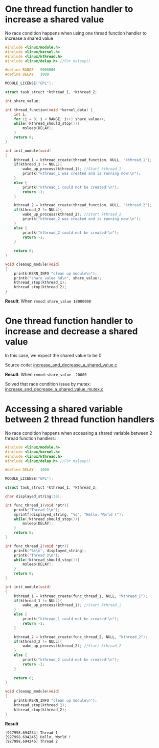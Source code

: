 # One thread function handler to increase a shared value

No race condition happens when using one thread function handler to increase a shared value

```c
#include <linux/module.h>
#include <linux/kernel.h>
#include <linux/kthread.h>
#include <linux/delay.h> //For msleep()

#define RANGE 	9000000
#define DELAY   1000

MODULE_LICENSE("GPL");

struct task_struct *kthread_1, *kthread_2;

int share_value;

int thread_function(void *kernel_data) {
	int i;
	for (i = 0; i < RANGE; i++)	share_value++;
	while(!kthread_should_stop()){
		msleep(DELAY);
	}
	return 0;
}

int init_module(void)
{
    kthread_1 = kthread_create(thread_function, NULL, "kthread_1");
	if(kthread_1 != NULL){
		wake_up_process(kthread_1); //Start kthread_1
		printk("kthread_1 was created and is running now!\n");
	}
	else {
		printk("kthread_1 could not be created!\n");
		return -1;
	}

    kthread_2 = kthread_create(thread_function, NULL, "kthread_2");
	if(kthread_2 != NULL){
		wake_up_process(kthread_2); //Start kthread_2
		printk("kthread_2 was created and is running now!\n");
	}
	else {
		printk("kthread_2 could not be created!\n");
		return -1;
	}
    
    return 0;
}

void cleanup_module(void)
{
    printk(KERN_INFO "clean up module\n");
    printk("share_value %d\n", share_value);
    kthread_stop(kthread_1);
	kthread_stop(kthread_2);
}
```

**Result**: When ``rmmod``: ``share_value 18000000``

# One thread function handler to increase and decrease a shared value

In this case, we expect the shared value to be 0

Source code: [increase_and_decrease_a_shared_value.c](increase_and_decrease_a_shared_value.c)

**Result**: When ``rmmod``: ``share_value -20000``

Solved that race condition issue by mutex: [increase_and_decrease_a_shared_value_mutex.c](increase_and_decrease_a_shared_value_mutex.c)

# Accessing a shared variable between 2 thread function handlers

No race condition happens when accessing a shared variable between 2 thread function handlers:

```c
#include <linux/module.h>
#include <linux/kernel.h>
#include <linux/kthread.h>
#include <linux/delay.h> //For msleep()

#define DELAY   1000

MODULE_LICENSE("GPL");

struct task_struct *kthread_1, *kthread_2;

char displayed_string[30];

int func_thread_1(void *ptr){
	printk("Thread 1\n");
	sprintf(displayed_string, "%s", "Hello, World !");	
	while(!kthread_should_stop()){
		msleep(DELAY);
	}
	return 0;
}

int func_thread_2(void *ptr){
	printk("%s\n", displayed_string);
	printk("Thread 2\n");
	while(!kthread_should_stop()){
		msleep(DELAY);
	}
	return 0;
}

int init_module(void)
{
    kthread_1 = kthread_create(func_thread_1, NULL, "kthread_1");
	if(kthread_1 != NULL){
		wake_up_process(kthread_1); //Start kthread_1
	}
	else {
		printk("kthread_1 could not be created!\n");
		return -1;
	}

    kthread_2 = kthread_create(func_thread_2, NULL, "kthread_2");
	if(kthread_2 != NULL){
		wake_up_process(kthread_2); //Start kthread_2
	}
	else {
		printk("kthread_2 could not be created!\n");
		return -1;
	}
    
    return 0;
}

void cleanup_module(void)
{
    printk(KERN_INFO "clean up module\n");
    kthread_stop(kthread_1);
	kthread_stop(kthread_2);
}
```

**Result**

```
[927998.694234] Thread 1
[927998.694245] Hello, World !
[927998.694246] Thread 2
```